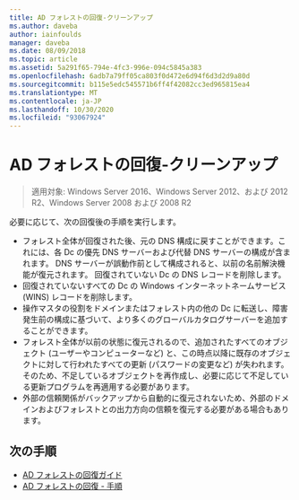 ```yaml
---
title: AD フォレストの回復-クリーンアップ
ms.author: daveba
author: iainfoulds
manager: daveba
ms.date: 08/09/2018
ms.topic: article
ms.assetid: 5a291f65-794e-4fc3-996e-094c5845a383
ms.openlocfilehash: 6adb7a79ff05ca803f0d472e6d94f6d3d2d9a80d
ms.sourcegitcommit: b115e5edc545571b6ff4f42082cc3ed965815ea4
ms.translationtype: MT
ms.contentlocale: ja-JP
ms.lasthandoff: 10/30/2020
ms.locfileid: "93067924"
---
```

# <a name="ad-forest-recovery---cleanup"></a>AD フォレストの回復-クリーンアップ

>適用対象: Windows Server 2016、Windows Server 2012、および 2012 R2、Windows Server 2008 および 2008 R2

 必要に応じて、次の回復後の手順を実行します。

- フォレスト全体が回復された後、元の DNS 構成に戻すことができます。これには、各 Dc の優先 DNS サーバーおよび代替 DNS サーバーの構成が含まれます。 DNS サーバーが誤動作前として構成されると、以前の名前解決機能が復元されます。 回復されていない Dc の DNS レコードを削除します。
- 回復されていないすべての Dc の Windows インターネットネームサービス (WINS) レコードを削除します。
- 操作マスタの役割をドメインまたはフォレスト内の他の Dc に転送し、障害発生前の構成に基づいて、より多くのグローバルカタログサーバーを追加することができます。
- フォレスト全体が以前の状態に復元されるので、追加されたすべてのオブジェクト (ユーザーやコンピューターなど) と、この時点以降に既存のオブジェクトに対して行われたすべての更新 (パスワードの変更など) が失われます。 そのため、不足しているオブジェクトを再作成し、必要に応じて不足している更新プログラムを再適用する必要があります。
- 外部の信頼関係がバックアップから自動的に復元されないため、外部のドメインおよびフォレストとの出力方向の信頼を復元する必要がある場合もあります。

## <a name="next-steps"></a>次の手順

- [AD フォレストの回復ガイド](AD-Forest-Recovery-Guide.md)
- [AD フォレストの回復 - 手順](AD-Forest-Recovery-Procedures.md)
